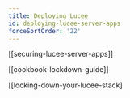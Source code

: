 ```yaml
---
title: Deploying Lucee
id: deploying-lucee-server-apps
forceSortOrder: '22'
---
```


[[securing-lucee-server-apps]]

[[cookbook-lockdown-guide]]

[[locking-down-your-lucee-stack]

